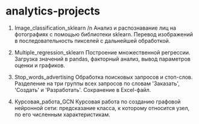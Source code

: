 # analytics-projects
1. Image_classification_sklearn /n
   Анализ и распознавание лиц на фотографиях с помощью библиотеки sklearn. Перевод изображений в последовательность 
   пикселей с дальнейшей обработкой.
   
2. Multiple_regression_sklearn
   Построение множественной регрессии. Загрузка значений в pandas, факторный анализ, вывод параметров оценки и графиков.

3. Stop_words_advertising
   Обработка поисковых запросов и стоп-слов. Разделение на три группы всех запросов по словам 'Заказать', 'Создать' и 'Разработать'.
   Сохранение в Excel-файл.
   
4. Курсовая_работа_GCN
   Курсовая работа по созданию графовой нейронной сети: предсказание класса, к которому относится узел, по его численным характеристикам.
   
   
